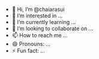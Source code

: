 - 👋 Hi, I’m @chaiarasui
- 👀 I’m interested in ...
- 🌱 I’m currently learning ...
- 💞️ I’m looking to collaborate on ...
- 📫 How to reach me ...
- 😄 Pronouns: ...
- ⚡ Fun fact: ...

<!---
chaiarasui/chaiarasui is a ✨ special ✨ repository because its `README.md` (this file) appears on your GitHub profile.
You can click the Preview link to take a look at your changes.
--->
